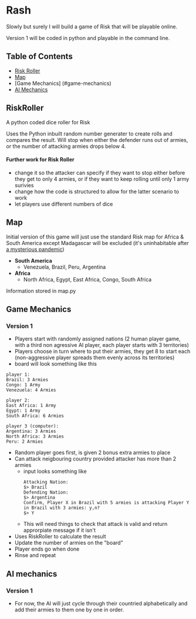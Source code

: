 # Rash
Slowly but surely I will build a game of Risk that will be playable online. 

Version 1 will be coded in python and playable in the command line. 

## Table of Contents
* [Risk Roller](#RiskRoller])
* [Map](#Map)
* [Game Mechanics] (#game-mechanics) 
* [AI Mechanics](#AI-Mechanics)


## RiskRoller
A python coded dice roller for Risk

Uses the Python inbuilt random number generater to create rolls and compares the result. Will stop when either the defender runs out of armies, or the number of attacking armies drops below 4.

#### Further work for Risk Roller
* change it so the attacker can specify if they want to stop either before they get to only 4 armies, or if they want to keep rolling until only 1 army surivies
* change how the code is structured to allow for the latter scenario to work
* let players use different numbers of dice

## Map

Initial version of this game will just use the standard Risk map for Africa & South America except Madagascar will be excluded (it's uninhabitable after [a mysterious pandemic](https://gaming.stackexchange.com/questions/24904/how-do-i-infect-madagascar)) 
* **South America**
  * Venezuela, Brazil, Peru, Argentina
* **Africa**
  * North Africa, Egypt, East Africa, Congo, South Africa

Information stored in map.py  

## Game Mechanics

### Version 1
* Players start with randomly assigned nations (2 human player game, with a third non agressive AI player, each player starts with 3 territories)
* Players choose in turn where to put their armies, they get 8 to start each (non-aggressive player spreads them evenly across its territories)
* board will look something like this

```
player 1:
Brazil: 3 Armies
Congo: 1 Army
Venezuela: 4 Armies

player 2:
East Africa: 1 Army
Egypt: 1 Army
South Africa: 6 Armies

player 3 (computer):
Argentina: 3 Armies
North Africa: 3 Armies
Peru: 2 Armies
```

* Random player goes first, is given 2 bonus extra armies to place
* Can attack neigbouring country provided attacker has more than 2 armies
  * input looks something like 
    ```
    Attacking Nation:
    $> Brazil
    Defending Nation:
    $> Argentina
    Confirm, Player X in Brazil with 5 armies is attacking Player Y in Brazil with 3 armies: y,n?
    $> Y
    ```
  * This will need things to check that attack is valid and return approrpiate message if it isn't
* Uses RiskRoller to calculate the result
* Update the number of armies on the "board"
* Player ends go when done
* Rinse and repeat

## AI mechanics

### Version 1
* For now, the AI will just cycle through their countried alphabetically and add their armies to them one by one in order. 
